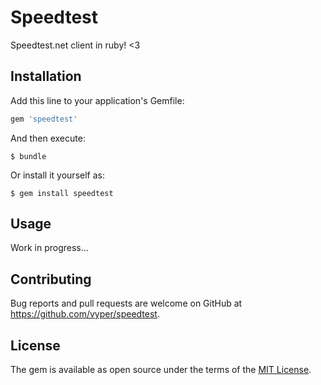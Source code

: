 # Speedtest

Speedtest.net client in ruby! <3

## Installation

Add this line to your application's Gemfile:

```ruby
gem 'speedtest'
```

And then execute:

    $ bundle

Or install it yourself as:

    $ gem install speedtest

## Usage

Work in progress...

## Contributing

Bug reports and pull requests are welcome on GitHub at https://github.com/vyper/speedtest.


## License

The gem is available as open source under the terms of the [MIT License](http://opensource.org/licenses/MIT).

